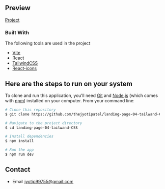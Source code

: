 <!-- Please update value in the {}  -->

## Preview

[Project](https://lustrous-nougat-241673.netlify.app/)

 
### Built With

The following tools are used in the project

- [Vite](https://vitejs.dev/)
- [React](https://react.dev/)
- [TailwindCSS](https://tailwindcss.com/)
- [React-icons](https://react-icons.github.io/react-icons/)

## Here are the steps to run on your system

<!-- Example: -->

To clone and run this application, you'll need [Git](https://git-scm.com) and [Node.js](https://nodejs.org/en/download/) (which comes with [npm](http://npmjs.com)) installed on your computer. From your command line:

```bash
# Clone this repository
$ git clone https://github.com/thejyotipatel/landing-page-04-tailwand-CSS

# Navigate to the project directory
$ cd landing-page-04-tailwand-CSS

# Install dependencies
$ npm install

# Run the app
$ npm run dev
```

## Contact

- Email jyotip99755@gmail.com
<!-- - Website [your-website.com](https://{your-web-site-link}) -->
